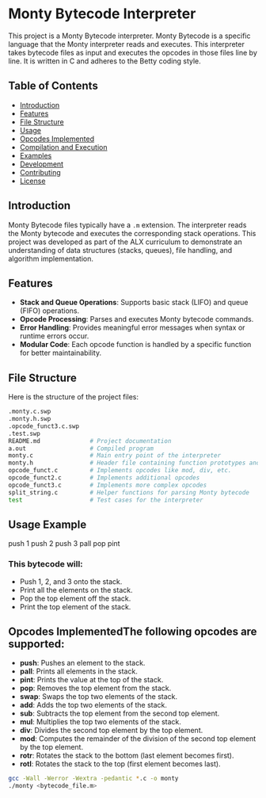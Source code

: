 # Monty Bytecode Interpreter

This project is a Monty Bytecode interpreter. Monty Bytecode is a specific language that the Monty interpreter reads and executes. This interpreter takes bytecode files as input and executes the opcodes in those files line by line. It is written in C and adheres to the Betty coding style.

## Table of Contents

- [Introduction](#introduction)
- [Features](#features)
- [File Structure](#file-structure)
- [Usage](#usage)
- [Opcodes Implemented](#opcodes-implemented)
- [Compilation and Execution](#compilation-and-execution)
- [Examples](#examples)
- [Development](#development)
- [Contributing](#contributing)
- [License](#license)

## Introduction

Monty Bytecode files typically have a `.m` extension. The interpreter reads the Monty bytecode and executes the corresponding stack operations. This project was developed as part of the ALX curriculum to demonstrate an understanding of data structures (stacks, queues), file handling, and algorithm implementation.

## Features

- **Stack and Queue Operations**: Supports basic stack (LIFO) and queue (FIFO) operations.
- **Opcode Processing**: Parses and executes Monty bytecode commands.
- **Error Handling**: Provides meaningful error messages when syntax or runtime errors occur.
- **Modular Code**: Each opcode function is handled by a specific function for better maintainability.

## File Structure

Here is the structure of the project files:

```bash
.monty.c.swp
.monty.h.swp
.opcode_funct3.c.swp
.test.swp
README.md              # Project documentation
a.out                  # Compiled program
monty.c                # Main entry point of the interpreter
monty.h                # Header file containing function prototypes and structure definitions
opcode_funct.c         # Implements opcodes like mod, div, etc.
opcode_funct2.c        # Implements additional opcodes
opcode_funct3.c        # Implements more complex opcodes
split_string.c         # Helper functions for parsing Monty bytecode
test                   # Test cases for the interpreter
```

## Usage Example

push 1
push 2
push 3
pall
pop
pint

### This bytecode will:

- Push 1, 2, and 3 onto the stack.
- Print all the elements on the stack.
- Pop the top element off the stack.
- Print the top element of the stack.

## Opcodes ImplementedThe following opcodes are supported:

- **push**: Pushes an element to the stack.
- **pall**: Prints all elements in the stack.
- **pint**: Prints the value at the top of the stack.
- **pop**: Removes the top element from the stack.
- **swap**: Swaps the top two elements of the stack.
- **add**: Adds the top two elements of the stack.
- **sub**: Subtracts the top element from the second top element.
- **mul**: Multiplies the top two elements of the stack.
- **div**: Divides the second top element by the top element.
- **mod**: Computes the remainder of the division of the second top element by the top element.
- **rotr**: Rotates the stack to the bottom (last element becomes first).
- **rotl**: Rotates the stack to the top (first element becomes last).


```bash
gcc -Wall -Werror -Wextra -pedantic *.c -o monty
./monty <bytecode_file.m>
```
